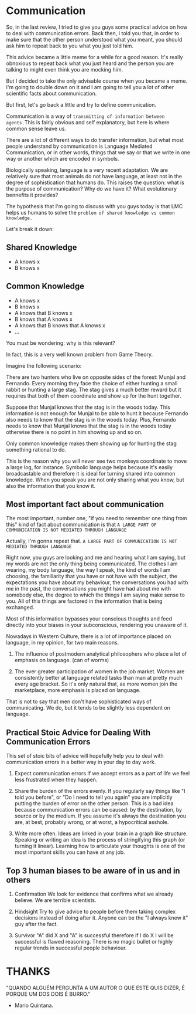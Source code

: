 # Communication

So, in the last review, I tried to give you guys some practical advice on how to deal with communication errors. Back then, I told you that, in order to make sure that the other person understood what you meant, you should ask him to repeat back to you what you just told him.

This advice became a little meme for a while for a good reason. It's really obnoxious to repeat back what you just heard and the person you are talking to might even think you are mocking him.

But I decided to take the only advisable course when you became a meme. I'm going to double down on it and I am going to tell you a lot of other scientific facts about communication.

But first, let's go back a little and try to define communication.

Communication is a way of `transmitting of information between agents.`This is fairly obvious and self explanatory, but here is where common sense leave us.

There are a lot of different ways to do transfer information, but what most people understand by communication is Language Mediated Communication, or in other words, things that we say or that we write in one way or another which are encoded in symbols.

Biologically speaking, language is a very recent adaptation. We are relatively sure that most animals do not have language, at least not in the degree of sophistication that humans do. This raises the question: what is the purpose of communication? Why do we have it? What evolutionary bennefits it provides?

The hypothesis that I'm going to discuss with you guys today is that LMC helps us humans to solve the `problem of shared knowledge vs common knowledge.`

Let's break it down:

## Shared Knowledge

* A knows x
* B knows x

## Common Knowledge

* A knows x
* B knows x
* A knows that B knows x
* B knows that A knows x
* A knows that B knows that A knows x
* ...

You must be wondering: why is this relevant? 

In fact, this is a very well known problem from Game Theory. 

Imagine the following scenario:

There are two hunters who live on opposite sides of the forest: Munjal and Fernando. Every morning they face the choice of either hunting a small rabbit or hunting a large stag. The stag gives a much better reward but it requires that both of them coordinate and show up for the hunt together.

Suppose that Munjal knows that the stag is in the woods today. This information is not enough for Munjal to be able to hunt it because Fernando also needs to know that the stag is in the woods today. Plus, Fernando needs to know that Munjal knows that the stag is in the woods today otherwise there is no point in him showing up and so on.

Only common knowledge makes them showing up for hunting the stag something rational to do.

This is the reason why you will never see two monkeys coordinate to move a large log, for instance. Symbolic language helps because it's easily broadcastable and therefore it is ideal for turning shared into common knowledge. When you speak you are not only sharing what you know, but also the information that you know it.

## Most important fact about communication

The most important, number one, "if you need to remember one thing from this" kind of fact about communication is that `A LARGE PART OF COMMUNICATION IS NOT MEDIATED THROUGH LANGUAGE`

Actually, I'm gonna repeat that. `A LARGE PART OF COMMUNICATION IS NOT MEDIATED THROUGH LANGUAGE`

Right now, you guys are looking and me and hearing what I am saying, but my words are not the only thing being communicated. The clothes I am wearing, my body language, the way I speak, the kind of words I am choosing, the familiarity that you have or not have with the subject, the expectations you have about my behaviour, the conversations you had with me in the past, the conversations you might have had about me with somebody else, the degree to which the things I am saying make sense to you. All of this things are factored in the information that is being exchanged. 

Most of this information bypasses your conscious thoughts and feed directly into your biases in your subconscious, rendering you unaware of it.

Nowadays in Western Culture, there is a lot of importance placed on language, in my opinion, for two main reasons.

1. The influence of postmodern analytical philosophers who place a lot of emphasis on language. (can of worms)

2. The ever greater participation of women in the job market. Women are consistently better at language related tasks than man at pretty much every age bracket. So it's only natural that, as more women join the marketplace, more emphasis is placed on language.

That is not to say that men don't have sophisticated ways of communicating. We do, but it tends to be slightly less dependent on language.

## Practical Stoic Advice for Dealing With Communication Errors

This set of stoic bits of advice will hopefully help you to deal with communication errors in a better way in your day to day work.

1. Expect communication errors
   If we accept errors as a part of life we feel less frustrated when they happen.

2. Share the burden of the errors evenly.
   If you regularly say things like "I told you before", or "Do I need to tell you again" you are implicitly putting the burden of error on the other person. This is a bad idea because communication errors can be caused: by the destination, by source or by the medium. If you assume it's always the destination you are, at best, probably wrong, or at worst, a hypocritical asshole.

3. Write more often. Ideas are linked in your brain in a graph like structure. Speaking or writing an idea is the process of stringifying this graph (or turning it linear). Learning how to articulate your thoughts is one of the most important skills you can have at any job. 

## Top 3 human biases to be aware of in us and in others

1. Confirmation
   We look for evidence that confirms what we already believe. We are terrible scientists. 

2. Hindsight
   Try to give advice to people before them taking complex decisions instead of doing after it. Anyone can be the "I always knew it" guy after the fact.

3. Survivor
   "A" did X and "A" is successful therefore if I do X I will be successful is flawed reasoning. There is no magic bullet or highly regular trends in successful people behaviour.

# THANKS

"QUANDO ALGUÉM PERGUNTA A UM AUTOR O QUE ESTE QUIS DIZER, É PORQUE UM DOS DOIS É BURRO."
 - Mario Quintana.
